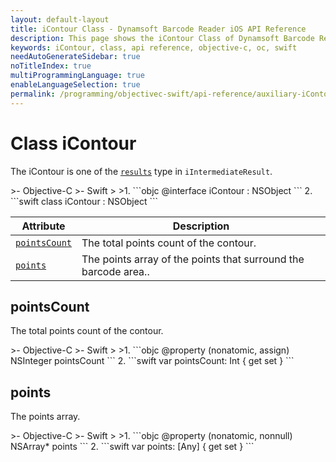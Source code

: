 ```yaml
---
layout: default-layout
title: iContour Class - Dynamsoft Barcode Reader iOS API Reference
description: This page shows the iContour Class of Dynamsoft Barcode Reader for iOS SDK.
keywords: iContour, class, api reference, objective-c, oc, swift
needAutoGenerateSidebar: true
noTitleIndex: true
multiProgrammingLanguage: true
enableLanguageSelection: true
permalink: /programming/objectivec-swift/api-reference/auxiliary-iContour.html
---
```



# Class iContour

The iContour is one of the [`results`](auxiliary-iIntermediateResult.md#results) type in `iIntermediateResult`.

<div class="sample-code-prefix"></div>
>- Objective-C
>- Swift
>
>1. 
```objc
@interface iContour : NSObject
```
2. 
```swift
class iContour : NSObject
```

| Attribute | Description |
|---------- | ----------- |
| [`pointsCount`](#pointscount) | The total points count of the contour. |
| [`points`](#points) | The points array of the points that surround the barcode area.. |

## pointsCount

The total points count of the contour.

<div class="sample-code-prefix"></div>
>- Objective-C
>- Swift
>
>1. 
```objc
@property (nonatomic, assign) NSInteger pointsCount
```
2. 
```swift
var pointsCount: Int { get set }
```

## points

The points array.

<div class="sample-code-prefix"></div>
>- Objective-C
>- Swift
>
>1. 
```objc
@property (nonatomic, nonnull) NSArray* points
```
2. 
```swift
var points: [Any] { get set }
```
